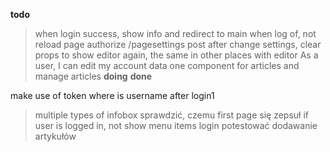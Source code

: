 **todo**
> when login success, show info and redirect to main
> when log of, not reload page
> authorize /pagesettings post
after change settings, clear props to show editor again, the same in other places with editor
> As a user, I can edit my account data
one component for articles and manage articles
**doing**
**done**

make use of token
where is username after login1
> multiple types of infobox
sprawdzić, czemu first page się zepsuł
> if user is logged in, not show menu items login 
potestować dodawanie artykułów
